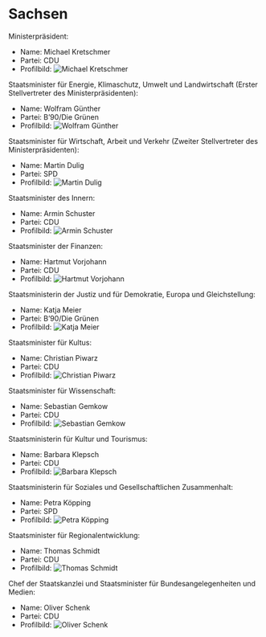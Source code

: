# Sachsen

Ministerpräsident:
* Name: Michael Kretschmer
* Partei: CDU
* Profilbild: ![Michael Kretschmer](https://upload.wikimedia.org/wikipedia/commons/thumb/8/89/2022-03-28_Empfang_des_S%C3%A4chsischen_Ministerpr%C3%A4sidenten_f%C3%BCr_die_Teilnehmenden_der_Olympischen_Winterspiele_2022_by_Sandro_Halank%E2%80%93030.jpg/400px-2022-03-28_Empfang_des_S%C3%A4chsischen_Ministerpr%C3%A4sidenten_f%C3%BCr_die_Teilnehmenden_der_Olympischen_Winterspiele_2022_by_Sandro_Halank%E2%80%93030.jpg)

Staatsminister für Energie, Klimaschutz, Umwelt und Landwirtschaft (Erster Stellvertreter des Ministerpräsidenten):
* Name: Wolfram Günther
* Partei: B’90/Die Grünen
* Profilbild: ![Wolfram Günther](https://upload.wikimedia.org/wikipedia/commons/thumb/0/00/Wolfram_G%C3%BCnther_Pressefoto.jpg/400px-Wolfram_G%C3%BCnther_Pressefoto.jpg)

Staatsminister für Wirtschaft, Arbeit und Verkehr (Zweiter Stellvertreter des Ministerpräsidenten):
* Name: Martin Dulig
* Partei: SPD
* Profilbild: ![Martin Dulig](https://upload.wikimedia.org/wikipedia/commons/thumb/0/03/2016-12-15_Martin_Dulig_%28Landtagsprojekt_Sachsen%29_by_Sandro_Halank.jpg/400px-2016-12-15_Martin_Dulig_%28Landtagsprojekt_Sachsen%29_by_Sandro_Halank.jpg)

Staatsminister des Innern:
* Name: Armin Schuster
* Partei: CDU
* Profilbild: ![Armin Schuster](https://upload.wikimedia.org/wikipedia/commons/thumb/9/9e/Armin_Schuster_%282020%29.jpg/400px-Armin_Schuster_%282020%29.jpg)

Staatsminister der Finanzen:
* Name: Hartmut Vorjohann
* Partei: CDU
* Profilbild: ![Hartmut Vorjohann](https://upload.wikimedia.org/wikipedia/commons/thumb/8/87/Silver_-_replace_this_image_male.svg/400px-Silver_-_replace_this_image_male.svg)

Staatsministerin der Justiz und für Demokratie, Europa und Gleichstellung:
* Name: Katja Meier
* Partei: B’90/Die Grünen
* Profilbild: ![Katja Meier](https://upload.wikimedia.org/wikipedia/commons/thumb/1/1a/Katja_Meier_Pressefoto.jpg/400px-Katja_Meier_Pressefoto.jpg)

Staatsminister für Kultus:
* Name: Christian Piwarz
* Partei: CDU
* Profilbild: ![Christian Piwarz](https://upload.wikimedia.org/wikipedia/commons/thumb/6/6f/Christian_Piwarz_by_Stepro_IMG_1416_LR50.jpg/400px-Christian_Piwarz_by_Stepro_IMG_1416_LR50.jpg)

Staatsminister für Wissenschaft:
* Name: Sebastian Gemkow
* Partei: CDU
* Profilbild: ![Sebastian Gemkow](https://upload.wikimedia.org/wikipedia/commons/thumb/6/68/2016-12-15_Sebastian_Gemkow_%28Landtagsprojekt_Sachsen%29_by_Sandro_Halank%E2%80%931.jpg/400px-2016-12-15_Sebastian_Gemkow_%28Landtagsprojekt_Sachsen%29_by_Sandro_Halank%E2%80%931.jpg)

Staatsministerin für Kultur und Tourismus:
* Name: Barbara Klepsch
* Partei: CDU
* Profilbild: ![Barbara Klepsch](https://upload.wikimedia.org/wikipedia/commons/thumb/2/2d/2016-12-15_Barbara_Klepsch_by_Sandro_Halank%E2%80%931.jpg/400px-2016-12-15_Barbara_Klepsch_by_Sandro_Halank%E2%80%931.jpg)

Staatsministerin für Soziales und Gesellschaftlichen Zusammenhalt:
* Name: Petra Köpping
* Partei: SPD
* Profilbild: ![Petra Köpping](https://upload.wikimedia.org/wikipedia/commons/thumb/6/67/2016-12-15_Petra_K%C3%B6pping_%28Landtagsprojekt_Sachsen%29_by_Sandro_Halank%E2%80%934.jpg/400px-2016-12-15_Petra_K%C3%B6pping_%28Landtagsprojekt_Sachsen%29_by_Sandro_Halank%E2%80%934.jpg)

Staatsminister für Regionalentwicklung:
* Name: Thomas Schmidt
* Partei: CDU
* Profilbild: ![Thomas Schmidt](https://upload.wikimedia.org/wikipedia/commons/thumb/4/49/MJK21321_Thomas_Schmidt.jpg/400px-MJK21321_Thomas_Schmidt.jpg)

Chef der Staatskanzlei und Staatsminister für Bundesangelegenheiten und Medien:
* Name: Oliver Schenk
* Partei: CDU
* Profilbild: ![Oliver Schenk](https://upload.wikimedia.org/wikipedia/commons/thumb/8/87/Silver_-_replace_this_image_male.svg/400px-Silver_-_replace_this_image_male.svg)
